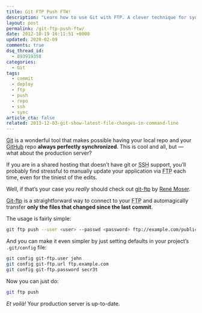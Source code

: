 ```yaml
---
title: Git FTP Push FTW!
description: "Learn how to use Git with FTP. A clever technique for synchronizing your local repo with your production repo."
layout: post
permalink: /git-ftp-push-ftw/
date: 2012-10-19 16:11:51 +0000
updated: 2020-02-09
comments: true
dsq_thread_id:
  - 893919358
categories:
  - Git
tags:
  - commit
  - deploy
  - ftp
  - push
  - repo
  - ssh
  - sync
article_cta: false
related: 2013-12-03-git-show-latest-file-changes-in-command-line
---
```


<p>
  <a href="http://git-scm.com/" title="Git official website">Git</a> is a wonderful tool that makes possible having your local repo and your <a href="https://github.com/" title="GitHub" rel="external">GitHub</a> repo <strong>always perfectly synchronized</strong>. This is cool and all, but — what about the production server?
</p>

<p>
  If you are in a shared hosting that doesn&#8217;t have git or <abbr title="Secure Shell">SSH</abbr> support, you&#8217;ll probably find stressful to manually update your application via <abbr title="File Transfer Protocol">FTP</abbr> each time, even for the tiniest of the edits.
</p>

<p>
  Well, if that&#8217;s your case you <em>really</em> should check out <a href="https://github.com/git-ftp/git-ftp" title="git-ftp on GitHub" rel="external">git-ftp</a> by <a href="https://github.com/resmo" title="René Moser's profile on GitHub" rel="external">René Moser</a>.
</p>

<p>
  <a href="https://github.com/git-ftp/git-ftp" title="git-ftp on GitHub" rel="external">Git-ftp</a> is a straightforward way to connect to your <abbr title="File Transfer Protocol">FTP</abbr> and automagically transfer <strong>only the files that changed since the last commit</strong>.
</p>

<p>
  The usage is fairly simple:
</p>

``` bash
git ftp push --user <user> --passwd <password> ftp://example.com/public
```

<p>
  And you can make it even simpler by just setting defaults in your project&#8217;s <code>.git/config</code> file:
</p>

``` bash
git config git-ftp.user john
git config git-ftp.url ftp.example.com
git config git-ftp.password secr3t
```

<p>
  Now you can just do:
</p>

``` bash
git ftp push
```

<p>
  <em>Et voilà!</em> Your production server is up-to-date.
</p>
